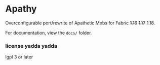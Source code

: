 # Apathy

Overconfigurable port/rewrite of Apathetic Mobs for Fabric ~~1.16~~ ~~1.17~~ 1.18.

For documentation, view the `docs/` folder.

### license yadda yadda

lgpl 3 or later